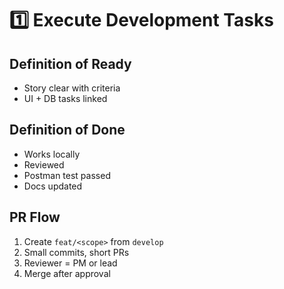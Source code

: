 # 1️⃣ Execute Development Tasks

## Definition of Ready
- Story clear with criteria
- UI + DB tasks linked

## Definition of Done
- Works locally
- Reviewed
- Postman test passed
- Docs updated

## PR Flow
1. Create `feat/<scope>` from `develop`
2. Small commits, short PRs
3. Reviewer = PM or lead
4. Merge after approval
